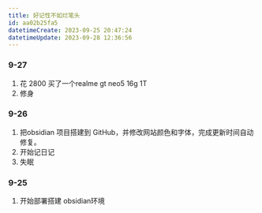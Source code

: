 ```yaml
---
title: 好记性不如烂笔头
id: aa02b25fa5
datetimeCreate: 2023-09-25 20:47:24
datetimeUpdate: 2023-09-28 12:36:56
---
```


### 9-27
1. 花 2800 买了一个realme gt neo5 16g 1T
2. 修身
### 9-26
1. 把obsidian 项目搭建到 GitHub，并修改网站颜色和字体，完成更新时间自动修复。
2. 开始记日记
3. 失眠

### 9-25
1. 开始部署搭建 obsidian环境